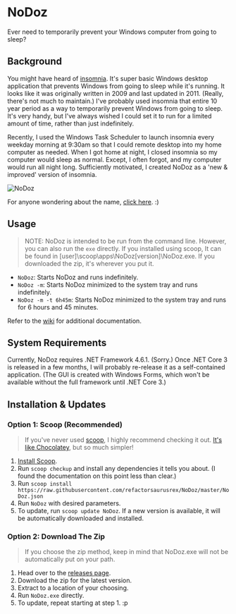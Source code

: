 # NoDoz
Ever need to temporarily prevent your Windows computer from going to sleep? 

## Background

You might have heard of [insomnia](https://dlaa.me/Insomnia/). It's super basic Windows desktop application that prevents Windows from going to sleep while it's running. It looks like it was originally written in 2009 and last updated in 2011. (Really, there's not much to maintain.) I've probably used insomnia that entire 10 year period as a way to temporarily prevent Windows from going to sleep. It's very handy, but I've always wished I could set it to run for a limited amount of time, rather than just indefinitely. 

Recently, I used the Windows Task Scheduler to launch insomnia every weekday morning at 9:30am so that I could remote desktop into my home computer as needed. When I got home at night, I closed insomnia so my computer would sleep as normal. Except, I often forgot, and my computer would run all night long. Sufficiently motivated, I created NoDoz as a 'new & improved' version of insomnia.

![NoDoz](https://raw.githubusercontent.com/refactorsaurusrex/NoDoz/master/images/screenshot.png)

For anyone wondering about the name, [click here](https://www.nodoz.com/). :)

## Usage

> NOTE: NoDoz is intended to be run from the command line. However, you can also run the `exe` directly. If you installed using scoop, It can be found in [user]\scoop\apps\NoDoz\[version]\NoDoz.exe. If you downloaded the zip, it's wherever you put it.

- `NoDoz`: Starts NoDoz and runs indefinitely.
- `NoDoz -m`: Starts NoDoz minimized to the system tray and runs indefinitely. 
- `NoDoz -m -t 6h45m`: Starts NoDoz minimized to the system tray and runs for 6 hours and 45 minutes.

Refer to the [wiki](https://github.com/refactorsaurusrex/NoDoz/wiki) for additional documentation. 

## System Requirements

Currently, NoDoz requires .NET Framework 4.6.1. (Sorry.) Once .NET Core 3 is released in a few months, I will probably re-release it as a self-contained application. (The GUI is created with Windows Forms, which won't be available without the full framework until .NET Core 3.)

## Installation & Updates

### Option 1: Scoop (Recommended)

> If you've never used [scoop](https://scoop.sh/), I highly recommend checking it out. [It's like Chocolatey](https://github.com/lukesampson/scoop/wiki/Chocolatey-Comparison), but so much simpler!

1. [Install Scoop](https://github.com/lukesampson/scoop#installation).
2. Run `scoop checkup` and install any dependencies it tells you about. (I found the documentation on this point less than clear.)
3. Run `scoop install https://raw.githubusercontent.com/refactorsaurusrex/NoDoz/master/NoDoz.json`
4. Run `NoDoz` with desired parameters.
5. To update, run `scoop update NoDoz`. If a new version is available, it will be automatically downloaded and installed.

### Option 2: Download The Zip

> If you choose the zip method, keep in mind that NoDoz.exe will not be automatically put on your path.

1. Head over to the [releases page](https://github.com/refactorsaurusrex/NoDoz/releases). 
2. Download the zip for the latest version.
3. Extract to a location of your choosing.
4. Run `NoDoz.exe` directly. 
5. To update, repeat starting at step 1. :p
